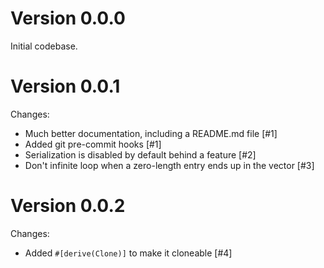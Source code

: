 # Version 0.0.0

Initial codebase.

# Version 0.0.1

Changes:
* Much better documentation, including a README.md file [#1]
* Added git pre-commit hooks [#1]
* Serialization is disabled by default behind a feature [#2]
* Don't infinite loop when a zero-length entry ends up in the vector [#3]

# Version 0.0.2

Changes:
* Added `#[derive(Clone)]` to make it cloneable [#4]
